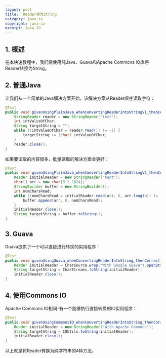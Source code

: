 ```yaml
---
layout: post
title:  Reader转为String
category: java-io
copyright: java-io
excerpt: Java IO
---
```


## 1. 概述

在本快速教程中，我们将使用纯Java、Guava和Apache Commons IO库将Reader转换为String。

## 2. 普通Java

让我们从一个简单的Java解决方案开始，该解决方案从Reader顺序读取字符：

```java
@Test
public void givenUsingPlainJava_whenConvertingReaderIntoStringV1_thenCorrect() throws IOException {
    StringReader reader = new StringReader("text");
    int intValueOfChar;
    String targetString = "";
    while ((intValueOfChar = reader.read()) != -1) {
        targetString += (char) intValueOfChar;
    }
    reader.close();
}
```

如果要读取的内容很多，批量读取的解决方案会更好：

```java
@Test
public void givenUsingPlainJava_whenConvertingReaderIntoStringV2_thenCorrect() throws IOException {
    Reader initialReader = new StringReader("text");
    char[] arr = new char[8 * 1024];
    StringBuilder buffer = new StringBuilder();
    int numCharsRead;
    while ((numCharsRead = initialReader.read(arr, 0, arr.length)) != -1) {
        buffer.append(arr, 0, numCharsRead);
    }
    initialReader.close();
    String targetString = buffer.toString();
}
```

## 3. Guava

Guava提供了一个可以直接进行转换的实用程序：

```java
@Test
public void givenUsingGuava_whenConvertingReaderIntoString_thenCorrect() throws IOException {
    Reader initialReader = CharSource.wrap("With Google Guava").openStream();
    String targetString = CharStreams.toString(initialReader);
    initialReader.close();
}
```

## 4. 使用Commons IO

Apache Commons IO相同-有一个能够执行直接转换的IO实用程序：

```java
@Test
public void givenUsingCommonsIO_whenConvertingReaderIntoString_thenCorrect() throws IOException {
    Reader initialReader = new StringReader("With Apache Commons");
    String targetString = IOUtils.toString(initialReader);
    initialReader.close();
}
```

以上就是将Reader转换为纯字符串的4种方法。